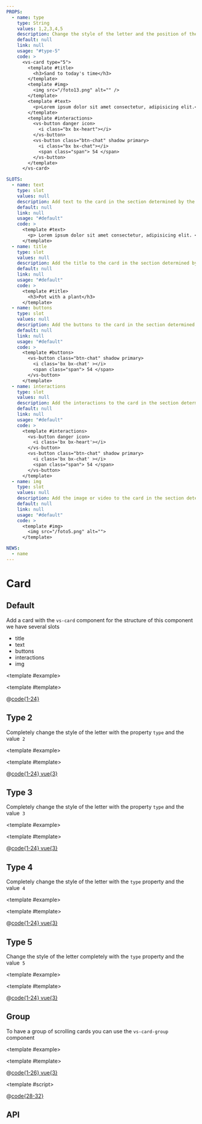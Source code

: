 ```yaml
---
PROPS:
  - name: type
    type: String
    values: 1,2,3,4,5
    description: Change the style of the letter and the position of the internals.
    default: null
    link: null
    usage: "#type-5"
    code: >
      <vs-card type="5">
        <template #title>
          <h3>Sand to today's time</h3>
        </template>
        <template #img>
          <img src="/foto13.png" alt="" />
        </template>
        <template #text>
          <p>Lorem ipsum dolor sit amet consectetur, adipisicing elit.</p>
        </template>
        <template #interactions>
          <vs-button danger icon>
            <i class="bx bx-heart"></i>
          </vs-button>
          <vs-button class="btn-chat" shadow primary>
            <i class="bx bx-chat"></i>
            <span class="span"> 54 </span>
          </vs-button>
        </template>
      </vs-card>

SLOTS:
  - name: text
    type: slot
    values: null
    description: Add text to the card in the section determined by the card type.
    default: null
    link: null
    usage: "#default"
    code: >
      <template #text>
        <p> Lorem ipsum dolor sit amet consectetur, adipisicing elit. </p>
      </template>
  - name: title
    type: slot
    values: null
    description: Add the title to the card in the section determined by the type of card.
    default: null
    link: null
    usage: "#default"
    code: >
      <template #title>
        <h3>Pot with a plant</h3>
      </template>
  - name: buttons
    type: slot
    values: null
    description: Add the buttons to the card in the section determined by the type of card.
    default: null
    link: null
    usage: "#default"
    code: >
      <template #buttons>
        <vs-button class="btn-chat" shadow primary>
          <i class='bx bx-chat' ></i>
          <span class="span"> 54 </span>
        </vs-button>
      </template>
  - name: interactions
    type: slot
    values: null
    description: Add the interactions to the card in the section determined by the card type.
    default: null
    link: null
    usage: "#default"
    code: >
      <template #interactions>
        <vs-button danger icon>
          <i class='bx bx-heart'></i>
        </vs-button>
        <vs-button class="btn-chat" shadow primary>
          <i class='bx bx-chat' ></i>
          <span class="span"> 54 </span>
        </vs-button>
      </template>
  - name: img
    type: slot
    values: null
    description: Add the image or video to the card in the section determined by the type of card.
    default: null
    link: null
    usage: "#default"
    code: >
      <template #img>
        <img src="/foto5.png" alt="">
      </template>

NEWS:
  - name
---
```


# Card

<card>

<docs-warn />

## Default

Add a card with the `vs-card` component for the structure of this component we have several slots

- title
- text
- buttons
- interactions
- img

<template #example>
  <card-default />
</template>

<template #template>

@[code{1-24}](../../.vuepress/components/card/default.vue)

</template>

</card>

<card>

## Type 2

Completely change the style of the letter with the property `type` and the value` 2`

<template #example>
  <card-type2 />
</template>

<template #template>

@[code{1-24} vue{3}](../../.vuepress/components/card/type2.vue)

</template>

</card>

<card>

## Type 3

Completely change the style of the letter with the property `type` and the value` 3`

<template #example>
  <card-type3 />
</template>

<template #template>

@[code{1-24} vue{3}](../../.vuepress/components/card/type3.vue)

</template>

</card>

<card>

## Type 4

Completely change the style of the letter with the `type` property and the value` 4`

<template #example>
  <card-type4 />
</template>

<template #template>

@[code{1-24} vue{3}](../../.vuepress/components/card/type4.vue)

</template>

</card>

<card>

## Type 5

Change the style of the letter completely with the `type` property and the value` 5`

<template #example>
  <card-type5 />
</template>

<template #template>

@[code{1-24} vue{3}](../../.vuepress/components/card/type5.vue)

</template>

</card>

<card>

## Group

To have a group of scrolling cards you can use the `vs-card-group` component

<template #example>
  <card-group />
</template>

<template #template>

@[code{1-26} vue{3}](../../.vuepress/components/card/group.vue)

</template>

<template #script>

@[code{28-32}](../../.vuepress/components/card/group.vue)

</template>

</card>

<card>

## API

</card>
